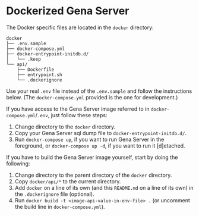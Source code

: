 # Dockerized Gena Server

The Docker specific files are located in the `docker` directory:

```
docker
├── .env.sample
├── docker-compose.yml
├── docker-entrypoint-initdb.d/
│   └── .keep
└── api/
    ├── Dockerfile
    ├── entrypoint.sh
    └── .dockerignore
```

Use your real `.env` file instead of the `.env.sample` and follow the instructions below.
(The `docker-compose.yml` provided is the one for development.)

If you have access to the Gena Server image referred to in `docker-compose.yml`/`.env`, just follow these steps:

1. Change directory to the `docker` directory.
2. Copy your Gena Server sql dump file to `docker-entrypoint-initdb.d/`.
3. Run `docker-compose up`, if you want to run Gena Server in the foreground, or `docker-compose up -d`, if you want to run it [d]etached.

If you have to build the Gena Server image yourself, start by doing the following:

1. Change directory to the parent directory of the `docker` directory.
2. Copy `docker/api/*` to the current directory.
3. Add `docker` on a line of its own (and this `README.md` on a line of its own) in the `.dockerignore` file (optional).
4. Run `docker build -t <image-api-value-in-env-file> .` (or uncomment the build line in `docker-compose.yml`).

